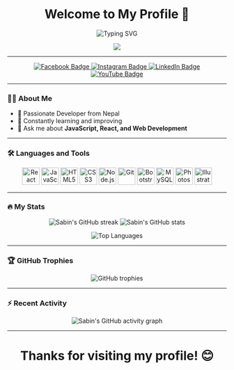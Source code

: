 <h1 align="center">Welcome to My Profile 👋</h1>

<p align="center">
  <img src="https://readme-typing-svg.demolab.com?font=Fira+Code&size=30&pause=1000&color=4A90E2&center=true&vCenter=true&width=600&lines=Hello+World;I+am+Sabin+Paudel;Full-Stack+Developer;Loves+Coding+and+Football" alt="Typing SVG" />
</p>

<div align="center">
  <img src="https://profile-counter.glitch.me/Sabin404/count.svg?" />
</div>

---

<div align="center">
  <a href="https://www.facebook.com/paudelsabin10" target="_blank">
    <img src="https://img.shields.io/badge/Facebook-1877F2?style=for-the-badge&logo=facebook&logoColor=white" alt="Facebook Badge"/>
  </a>
  <a href="https://www.instagram.com/sabinpaudel_" target="_blank">
    <img src="https://img.shields.io/badge/Instagram-E4405F?style=for-the-badge&logo=instagram&logoColor=white" alt="Instagram Badge"/>
  </a>
  <a href="https://www.linkedin.com/in/sabin-paudel-188795280/" target="_blank">
    <img src="https://img.shields.io/badge/LinkedIn-0A66C2?style=for-the-badge&logo=linkedin&logoColor=white" alt="LinkedIn Badge"/>
  </a>
  <a href="https://www.youtube.com/channel/UCUfL03WtZfBEdLKplRHEoyQ" target="_blank">
    <img src="https://img.shields.io/badge/YouTube-FF0000?style=for-the-badge&logo=youtube&logoColor=white" alt="YouTube Badge"/>
  </a>
</div>

---

### 👨‍💻 About Me
- 🚀 Passionate Developer from Nepal
- 🌱 Constantly learning and improving
- 💬 Ask me about **JavaScript, React, and Web Development**

---

### 🛠 Languages and Tools
<p align="center">
  <img src="https://cdn.jsdelivr.net/gh/devicons/devicon/icons/react/react-original.svg" height="40" alt="React" />
  <img src="https://cdn.jsdelivr.net/gh/devicons/devicon/icons/javascript/javascript-original.svg" height="40" alt="JavaScript" />
  <img src="https://cdn.jsdelivr.net/gh/devicons/devicon/icons/html5/html5-original.svg" height="40" alt="HTML5" />
  <img src="https://cdn.jsdelivr.net/gh/devicons/devicon/icons/css3/css3-original.svg" height="40" alt="CSS3" />
  <img src="https://cdn.jsdelivr.net/gh/devicons/devicon/icons/nodejs/nodejs-original.svg" height="40" alt="Node.js" />
  <img src="https://cdn.jsdelivr.net/gh/devicons/devicon/icons/git/git-original.svg" height="40" alt="Git" />
  <img src="https://cdn.jsdelivr.net/gh/devicons/devicon/icons/bootstrap/bootstrap-original.svg" height="40" alt="Bootstrap" />
  <img src="https://cdn.jsdelivr.net/gh/devicons/devicon/icons/mysql/mysql-original.svg" height="40" alt="MySQL" />
  <img src="https://cdn.jsdelivr.net/gh/devicons/devicon/icons/photoshop/photoshop-plain.svg" height="40" alt="Photoshop" />
  <img src="https://cdn.jsdelivr.net/gh/devicons/devicon/icons/illustrator/illustrator-plain.svg" height="40" alt="Illustrator" />
</p>

---

### 🔥 My Stats

<p align="center">
  <img src="https://github-readme-streak-stats.herokuapp.com?user=Sabin404&theme=blue-green&hide_border=true" alt="Sabin's GitHub streak" />
  <img src="https://github-readme-stats.vercel.app/api?username=Sabin404&show_icons=true&theme=blue-green&hide_border=true" alt="Sabin's GitHub stats" />
</p>

<p align="center">
  <img src="https://github-readme-stats.vercel.app/api/top-langs/?username=Sabin404&layout=compact&theme=blue-green&hide_border=true" alt="Top Languages" />
</p>

---

### 🏆 GitHub Trophies
<p align="center">
  <img src="https://github-profile-trophy.vercel.app/?username=Sabin404&theme=onestar&no-frame=true&row=1&column=7" alt="GitHub trophies" />
</p>

---

### ⚡ Recent Activity

<p align="center">
  <img src="https://activity-graph.herokuapp.com/graph?username=Sabin404&theme=react-dark&hide_border=true&area=true" alt="Sabin's GitHub activity graph" />
</p>

---

<h1 align="center"><strong>Thanks for visiting my profile! 😊</strong></h1>
